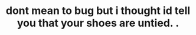 <head>
  <style>
      body{
        text-align: center;
      }
  </style>
</head>

<body>
<h1>dont mean to bug but i thought id tell you that your shoes are untied. .</h1>

</body>
